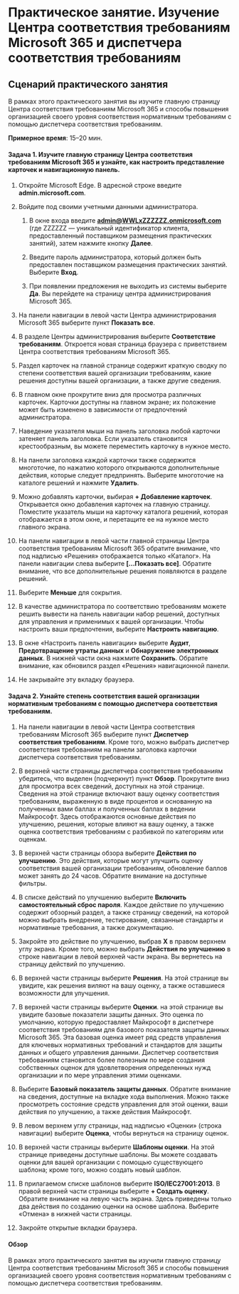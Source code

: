 ﻿---
lab:
    title: 'Изучение Центра соответствия требованиям Microsoft 365 и диспетчера соответствия требованиям'
    module: 'Модуль 4. Урок 1. Описание возможностей решений Майкрософт по соответствию требованиям: описание возможностей по управлению соответствием требованиям в Майкрософт'
---


# Практическое занятие. Изучение Центра соответствия требованиям Microsoft 365 и диспетчера соответствия требованиям

## Сценарий практического занятия
В рамках этого практического занятия вы изучите главную страницу Центра соответствия требованиям Microsoft 365 и способы повышения организацией своего уровня соответствия нормативным требованиям с помощью диспетчера соответствия требованиям.


**Примерное время**: 15–20 мин.

#### Задача 1. Изучите главную страницу Центра соответствия требованиям Microsoft 365 и узнайте, как настроить представление карточек и навигационную панель.

1.	Откройте Microsoft Edge. В адресной строке введите **admin.microsoft.com**.

1. Войдите под своими учетными данными администратора.
    1. В окне входа введите **admin@WWLxZZZZZZ.onmicrosoft.com** (где ZZZZZZ — уникальный идентификатор клиента, предоставленный поставщиком размещения практических занятий), затем нажмите кнопку **Далее**.
    
    1. Введите пароль администратора, который должен быть предоставлен поставщиком размещения практических занятий. Выберите **Вход**.
    1. При появлении предложения не выходить из системы выберите **Да**. Вы перейдете на страницу центра администрирования Microsoft 365.

1. На панели навигации в левой части Центра администрирования Microsoft 365 выберите пункт **Показать все**.

1. В разделе Центры администрирования выберите **Соответствие требованиям**.  Откроется новая страница браузера с приветствием Центра соответствия требованиям Microsoft 365.  
1. Раздел карточек на главной странице содержит краткую сводку по степени соответствия вашей организации требованиям, какие решения доступны вашей организации, а также другие сведения.
1. В главном окне прокрутите вниз для просмотра различных карточек. Карточки доступны на главном экране; их положение может быть изменено в зависимости от предпочтений администратора.  
1. Наведение указателя мыши на панель заголовка любой карточки затеняет панель заголовка.  Если указатель становится крестообразным, вы можете переместить карточку в нужное место.
1. На панели заголовка каждой карточки также содержится многоточие, по нажатию которого открываются дополнительные действия, которые следует предпринять.  Выберите многоточие на каталоге решений и нажмите **Удалить**.
1. Можно добавлять карточки, выбирая **+ Добавление карточек**.  Открывается окно добавления карточек на главную страницу.  Поместите указатель мыши на карточку каталога решений, которая отображается в этом окне, и перетащите ее на нужное место главного экрана.
1. На панели навигации в левой части главной страницы Центра соответствия требованиям Microsoft 365 обратите внимание, что под надписью «Решения» отображается только «Каталог».  На панели навигации слева выберите **[...Показать все]**.  Обратите внимание, что все дополнительные решения появляются в разделе решений.  
1. Выберите **Меньше** для сокрытия.
1. В качестве администратора по соответствию требованиям можете решить вывести на панель навигации набор решений, доступных для управления и применимых к вашей организации.  Чтобы настроить ваши предпочтения, выберите **Настроить навигацию**.  
1. В окне «Настроить панель навигации» выберите **Аудит**, **Предотвращение утраты данных** и **Обнаружение электронных данных**.  В нижней части окна нажмите **Сохранить**.  Обратите внимание, как обновился раздел «Решения» навигационной панели.
1. Не закрывайте эту вкладку браузера.

#### Задача 2. Узнайте степень соответствия вашей организации нормативным требованиям с помощью диспетчера соответствия требованиям.

1. На панели навигации в левой части Центра соответствия требованиям Microsoft 365 выберите пункт **Диспетчер соответствия требованиям**.  Кроме того, можно выбрать диспетчер соответствия требованиям на панели заголовка карточки диспетчера соответствия требованиям.

1. В верхней части страницы диспетчера соответствия требованиям убедитесь, что выделен (подчеркнут) пункт **Обзор**. Прокрутите вниз для просмотра всех сведений, доступных на этой странице.  Сведения на этой странице включают вашу оценку соответствия требованиям, выраженную в виде процентов и основанную на полученных вами баллах и полученных баллах в ведении Майкрософт.   Здесь отображаются основные действия по улучшению, решения, которые влияют на вашу оценку, а также оценка соответствия требованиям с разбивкой по категориям или оценкам.

1. В верхней части страницы обзора выберите **Действия по улучшению**.  Это действия, которые могут улучшить оценку соответствия вашей организации требованиям, обновление баллов может занять до 24 часов.  Обратите внимание на доступные фильтры.

1. В списке действий по улучшению выберите **Включить самостоятельный сброс пароля**.  Каждое действие по улучшению содержит обзорный раздел, а также страницу сведений, на которой можно выбрать внедрение, тестирование, связанные стандарты и нормативные требования, а также документацию.

1. Закройте это действие по улучшению, выбрав **X** в правом верхнем углу экрана.  Кроме того, можно выбрать **Действия по улучшению** в строке навигации в левой верхней части экрана.  Вы вернетесь на страницу действий по улучшению.

1. В верхней части страницы выберите **Решения**. На этой странице вы увидите, как решения виляют на вашу оценку, а также оставшиеся возможности для улучшения.

1. В верхней части страницы выберите **Оценки**. на этой странице вы увидите базовые показатели защиты данных.  Это оценка по умолчанию, которую предоставляет Майкрософт в диспетчере соответствия требованиям для базового показателя защиты данных Microsoft 365.  Эта базовая оценка имеет ряд средств управления для ключевых нормативных требований и стандартов для защиты данных и общего управления данными. Диспетчер соответствия требованиям становится более полезным по мере создания собственных оценок для удовлетворения определенных нужд организации и по мере управления этими оценками.

1. Выберите **Базовый показатель защиты данных**.  Обратите внимание на сведения, доступные на вкладке хода выполнения.  Можно также просмотреть состояние средств управления для этой оценки, ваши действия по улучшению, а также действия Майкрософт.  

1. В левом верхнем углу страницы, над надписью «Оценки» (строка навигации) выберите **Оценка**, чтобы вернуться на страницу оценок.  

1. В верхней части страницы выберите **Шаблоны оценки**.  На этой странице приведены доступные шаблоны. Вы можете создавать оценки для вашей организации с помощью существующего шаблона; кроме того, можно создать новый шаблон.
 
1. В прилагаемом списке шаблонов выберите **ISO/IEC27001:2013**. В правой верхней части страницы выберите **+ Создать оценку**.  Обратите внимание на левую часть экрана. Здесь приведены только два действия по созданию оценки на основе шаблона.  Выберите «Отмена» в нижней части страницы.

1. Закройте открытые вкладки браузера.


#### Обзор
В рамках этого практического занятия вы изучили главную страницу Центра соответствия требованиям Microsoft 365 и способы повышения организацией своего уровня соответствия нормативным требованиям с помощью диспетчера соответствия требованиям.

